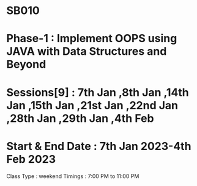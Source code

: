 # SB010
# Phase-1  : Implement OOPS using JAVA with Data Structures and Beyond
# Sessions[9] : 7th Jan ,8th Jan ,14th Jan ,15th Jan ,21st Jan ,22nd Jan ,28th Jan ,29th Jan ,4th Feb
# Start & End Date : 7th Jan 2023-4th Feb 2023
Class Type : weekend
Timings    : 7:00 PM to 11:00 PM
